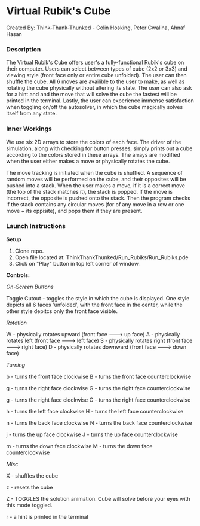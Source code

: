 # Virtual Rubik's Cube
Created By: Think-Thank-Thunked - Colin Hosking, Peter Cwalina, Ahnaf Hasan

### Description 
The Virtual Rubik's Cube offers user's a fully-functional Rubik's cube on their computer.
Users can select between types of cube (2x2 or 3x3) and viewing style (front face only or entire cube unfolded). 
The user can then shuffle the cube.
All 6 moves are availible to the user to make, as well as rotating the cube physically without altering its state.
The user can also ask for a hint and and the move that will solve the cube the fastest will be printed in the terminal.
Lastly, the user can experience immense satisfaction when toggling on/off the autosolver, in which the cube magically solves itself from any state.

### Inner Workings
We use six 2D arrays to store the colors of each face. 
The driver of the simulation, along with checking for button presses, simply prints out a cube according to the colors 
stored in these arrays. The arrays are modified when the user either makes a move or physically rotates the cube.

The move tracking is initiated when the cube is shuffled. A sequence of random moves will be performed on the cube, 
and their opposites will be pushed into a stack. When the user makes a move, if it is a correct move (the top of the stack
matches it), the stack is popped. If the move is incorrect, the opposite is pushed onto the stack. Then the program checks
if the stack contains any circular moves (for of any move in a row or one move + its oppisite), and pops them if they are present.

### Launch Instructions

**Setup**
1. Clone repo.
2. Open file located at: ThinkThankThunked/Run_Rubiks/Run_Rubiks.pde  
3. Click on "Play" button in top left corner of window.

**Controls:**

*On-Screen Buttons*

Toggle Cutout - toggles the style in which the cube is displayed. One style depicts all 6 faces 'unfolded', with the front face in the center, while the other style depitcs only the front face visible.

*Rotation*

W - physically rotates upward (front face ---> up face)
A - physically rotates left (front face ---> left face)
S - physically rotates right (front face ---> right face)
D - physically rotates downward (front face ---> down face)

*Turning*

b - turns the front face clockwise
B - turns the front face counterclockwise

g - turns the right face clockwise
G - turns the right face counterclockwise

g - turns the right face clockwise
G - turns the right face counterclockwise

h - turns the left face clockwise
H - turns the left face counterclockwise

n - turns the back face clockwise
N - turns the back face counterclockwise

j - turns the up face clockwise
J - turns the up face counterclockwise

m - turns the down face clockwise
M - turns the down face counterclockwise

*Misc*

X - shuffles the cube

z - resets the cube 

Z - TOGGLES the solution animation. Cube will solve before your eyes with this mode toggled.

r - a hint is printed in the terminal
